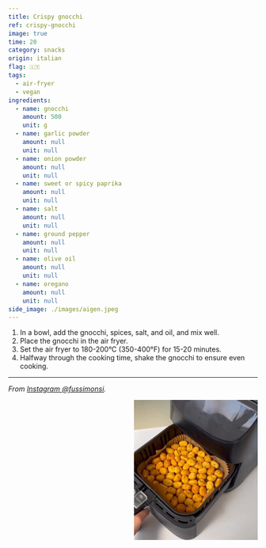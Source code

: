 ```yaml
---
title: Crispy gnocchi
ref: crispy-gnocchi
image: true
time: 20
category: snacks
origin: italian
flag: 🇮🇹
tags:
  - air-fryer
  - vegan
ingredients:
  - name: gnocchi
    amount: 500
    unit: g
  - name: garlic powder
    amount: null
    unit: null
  - name: onion powder
    amount: null
    unit: null
  - name: sweet or spicy paprika
    amount: null
    unit: null
  - name: salt
    amount: null
    unit: null
  - name: ground pepper
    amount: null
    unit: null
  - name: olive oil
    amount: null
    unit: null
  - name: oregano
    amount: null
    unit: null
side_image: ./images/aigen.jpeg
---
```


1. In a bowl, add the gnocchi, spices, salt, and oil, and mix well.
2. Place the gnocchi in the air fryer.
3. Set the air fryer to 180-200°C (350-400°F) for 15-20 minutes.
4. Halfway through the cooking time, shake the gnocchi to ensure even cooking.

---

_From [Instagram @fussimonsi](https://www.instagram.com/reel/CrbZ2BOoclU/?utm_source=ig_web_copy_link&igsh=MzRlODBiNWFlZA==)._

<img src="images/gnocchi.png" style="width:250px; float:right;"/>